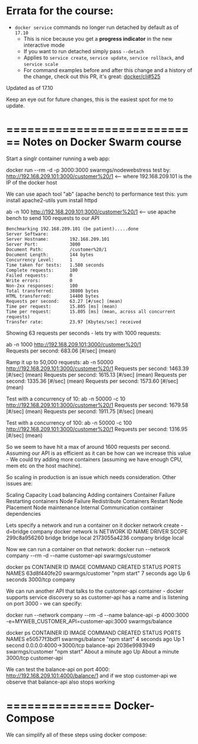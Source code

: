 # Errata for the course:

- `docker service` commands no longer run detached by default as of `17.10`
  - This is nice because you get a **progress indicator** in the new interactive mode
  - If you want to run detached simply pass `--detach`
  - Applies to `service create`, `service update`, `service rollback`, and `service scale`
  - For command examples before and after this change and a history of the change, check out this PR, it's great: [docker/cli#525](https://github.com/docker/cli/pull/525)
  
Updated as of 17.10

Keep an eye out for future changes, this is the easiest spot for me to update.




============================
Notes on Docker Swarm course
============================

Start a singlr container running a web app:

  docker run --rm -d -p 3000:3000 swarmgs/nodewebstress
test by:
  http://192.168.209.101:3000/customer%20/1         <-- where 192.168.209.101 is the IP of the docker host

We can use apach tool "ab" (apache bench) to performance test this:
  yum install apache2-utils
  yum install httpd
  
  ab -n 100 http://192.168.209.101:3000/customer%20/1       <-- use apache bench to send 100 requests to our API
  
    Benchmarking 192.168.209.101 (be patient).....done
    Server Software:        
    Server Hostname:        192.168.209.101
    Server Port:            3000
    Document Path:          /customer%20/1
    Document Length:        144 bytes
    Concurrency Level:      1
    Time taken for tests:   1.580 seconds
    Complete requests:      100
    Failed requests:        0
    Write errors:           0
    Non-2xx responses:      100
    Total transferred:      38800 bytes
    HTML transferred:       14400 bytes
    Requests per second:    63.27 [#/sec] (mean)
    Time per request:       15.805 [ms] (mean)
    Time per request:       15.805 [ms] (mean, across all concurrent requests)
    Transfer rate:          23.97 [Kbytes/sec] received

Showing 63 requests per seconds - lets try with 1000 requests:


  ab -n 1000 http://192.168.209.101:3000/customer%20/1  
    Requests per second:    683.06 [#/sec] (mean)

Ramp it up to 50,000 requests:
  ab -n 50000 http://192.168.209.101:3000/customer%20/1
    Requests per second:    1463.39 [#/sec] (mean)
    Requests per second:    1615.13 [#/sec] (mean)
    Requests per second:    1335.36 [#/sec] (mean)
    Requests per second:    1573.60 [#/sec] (mean)
    
Test with a concurrency of 10:
  ab -n 50000 -c 10 http://192.168.209.101:3000/customer%20/1
    Requests per second:    1679.58 [#/sec] (mean)
    Requests per second:    1911.75 [#/sec] (mean)
    
Test with a concurrency of 100:
  ab -n 50000 -c 100 http://192.168.209.101:3000/customer%20/1
    Requests per second:    1316.95 [#/sec] (mean)

So we seem to have hit a max of around 1600 requests per second. Assuming our API is as efficient as it can be how can we increase this value - We could try adding more containers (assuming we have enough CPU, mem etc on the host machine).

So scaling in production is an issue which needs consideration. 
Other issues are:

  Scaling Capacity
    Load balancing
    Adding containers
  Container Failure
    Restarting containers
  Node Failure
    Redistribute Containers
    Restart Node
    Placement
    Node maintenance
  Internal Communication
    container dependencies
  
Lets specify a network and run a container on it
  docker network create -d=bridge company
  docker network ls
    NETWORK ID          NAME                DRIVER              SCOPE
    299c8a956260        bridge              bridge              local
    2173055a4236        company             bridge              local

Now we can run a container on that network:
  docker run --network company --rm -d --name customer-api swarmgs/customer
  
  docker ps
  CONTAINER ID        IMAGE                   COMMAND             CREATED             STATUS              PORTS                    NAMES
  63d8f440fe20        swarmgs/customer        "npm start"         7 seconds ago       Up 6 seconds        3000/tcp               company

We can run another API that talks to the customer-api container - docker supports service discovery so as customer-api has a name and is listening on port 3000 - we can specify:

  docker run --network company --rm -d --name balance-api -p 4000:3000 -e=MYWEB_CUSTOMER_API=customer-api:3000 swarmgs/balance

  docker ps
  CONTAINER ID        IMAGE               COMMAND         CREATED              STATUS              PORTS                    NAMES
  e50577f3bdf1        swarmgs/balance     "npm start"     4 seconds ago        Up 1 second         0.0.0.0:4000->3000/tcp   balance-api
  2036e9983949        swarmgs/customer    "npm start"     About a minute ago   Up About a minute   3000/tcp                 customer-api

We can test the balance-api on port 4000:
  http://192.168.209.101:4000/balance/1
and if we stop customer-api we observe that balance-api also stops working


===============
Docker-Compose
===============
We can simplify all of these steps using docker compose:


   
    
  
